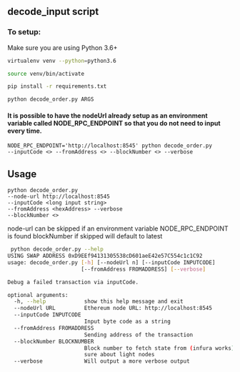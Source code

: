 ## decode_input script

### To setup:

Make sure you are using Python 3.6+

```bash
virtualenv venv --python=python3.6
```
```bash
source venv/bin/activate
```

```bash
pip install -r requirements.txt
```

```bash
python decode_order.py ARGS
```

#### It is possible to have the nodeUrl already setup as an environment variable called NODE_RPC_ENDPOINT so that you do not need to input every time.

```
NODE_RPC_ENDPOINT='http://localhost:8545' python decode_order.py 
--inputCode <> --fromAddress <> --blockNumber <> --verbose
```

## Usage

```
python decode_order.py 
--node-url http://localhost:8545 
--inputCode <long input string> 
--fromAddress <hexAddress> --verbose
--blockNumber <>
```

node-url can be skipped if an environment variable NODE_RPC_ENDPOINT is found
blockNumber if skipped will default to latest 

```bash
 python decode_order.py --help
USING SWAP ADDRESS 0xD9EEf94131305538cD601aeE42e57C554c1c1C92
usage: decode_order.py [-h] [--nodeUrl n] [--inputCode INPUTCODE]
                       [--fromAddress FROMADDRESS] [--verbose]

Debug a failed transaction via inputCode.

optional arguments:
  -h, --help            show this help message and exit
  --nodeUrl URL         Ethereum node URL: http://localhost:8545
  --inputCode INPUTCODE
                        Input byte code as a string
  --fromAddress FROMADDRESS
                        Sending address of the transaction
  --blockNumber BLOCKNUMBER
                        Block number to fetch state from (infura works) not
                        sure about light nodes
  --verbose             Will output a more verbose output

```
